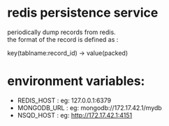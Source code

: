 # redis persistence service
periodically dump records from redis.      
the format of the record is defined as :         

key(tablname:record_id) -> value(packed)

# environment variables:
* REDIS_HOST : eg: 127.0.0.1:6379    
* MONGODB_URL : eg: mongodb://172.17.42.1/mydb
* NSQD_HOST :  eg: http://172.17.42.1:4151
